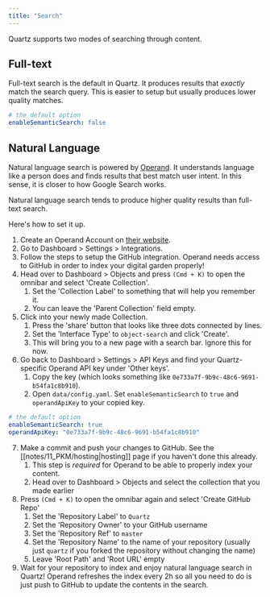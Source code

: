```yaml
---
title: "Search"
---
```


Quartz supports two modes of searching through content.

## Full-text
Full-text search is the default in Quartz. It produces results that *exactly* match the search query. This is easier to setup but usually produces lower quality matches.

```yaml {title="data/config.yaml"}
# the default option
enableSemanticSearch: false
```

## Natural Language
Natural language search is powered by [Operand](https://operand.ai/). It understands language like a person does and finds results that best match user intent. In this sense, it is closer to how Google Search works.

Natural language search tends to produce higher quality results than full-text search.

Here's how to set it up.

1. Create an Operand Account on [their website](https://operand.ai/).
2. Go to Dashboard > Settings > Integrations.
3. Follow the steps to setup the GitHub integration. Operand needs access to GitHub in order to index your digital garden properly!
4. Head over to Dashboard > Objects and press `(Cmd + K)` to open the omnibar and select 'Create Collection'.
	1. Set the 'Collection Label' to something that will help you remember it.
	2. You can leave the 'Parent Collection' field empty.
5. Click into your newly made Collection.
	1. Press the 'share' button that looks like three dots connected by lines.
	2. Set the 'Interface Type' to `object-search` and click 'Create'.
	3. This will bring you to a new page with a search bar. Ignore this for now.
6. Go back to Dashboard > Settings > API Keys and find your Quartz-specific Operand API key under 'Other keys'.
	1. Copy the key (which looks something like `0e733a7f-9b9c-48c6-9691-b54fa1c8b910`).
	2. Open `data/config.yaml`. Set `enableSemanticSearch` to `true` and `operandApiKey` to your copied key.

```yaml {title="data/config.yaml"}
# the default option
enableSemanticSearch: true
operandApiKey: "0e733a7f-9b9c-48c6-9691-b54fa1c8b910"
```
7. Make a commit and push your changes to GitHub. See the [[notes/11_PKM/hosting|hosting]] page if you haven't done this already.
	1. This step is *required* for Operand to be able to properly index your content. 
	2. Head over to Dashboard > Objects and select the collection that you made earlier
8. Press `(Cmd + K)` to open the omnibar again and select 'Create GitHub Repo'
	1. Set the 'Repository Label' to `Quartz`
	2. Set the 'Repository Owner' to your GitHub username
	3. Set the 'Repository Ref' to `master`
	4. Set the 'Repository Name' to the name of your repository (usually just `quartz` if you forked the repository without changing the name)
	5. Leave 'Root Path' and 'Root URL' empty
9. Wait for your repository to index and enjoy natural language search in Quartz! Operand refreshes the index every 2h so all you need to do is just push to GitHub to update the contents in the search.
